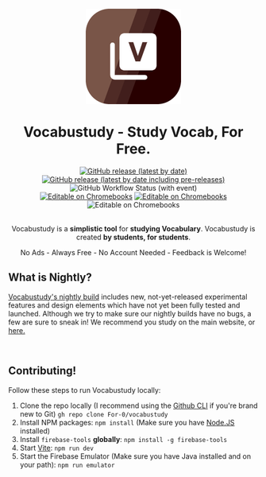 <!DOCTYPE html>
<html lang="en">
<body>
<p align="center">
<a href="https://vocabustudy.org/"><img src="https://raw.githubusercontent.com/For-0/vocabustudy/main/src/icons/icon-192.png" align="center"></a>
</p>
<h1 align="center">Vocabustudy - Study Vocab, For Free.</h1>
<div align="center" >
    <a href="https://vocabustudy.org/"><img src="https://img.shields.io/github/v/release/for-0/vocabustudy?label=latest%20version&amp;style=for-the-badge" alt="GitHub  release (latest by date)"></a>
    <a href="https://nightly.vocabustudy.org/"><img src="https://img.shields.io/github/v/release/for-0/vocabustudy?include_prereleases&amp;label=latest%20nightly&amp;style=for-the-badge" alt="GitHub release (latest by date including pre-releases)"></a>
    <img alt="GitHub Workflow Status (with event)" src="https://img.shields.io/github/actions/workflow/status/for-0/vocabustudy/lint.yml?event=push&label=lint&logo=eslint&style=for-the-badge">
    <br>
    <a href="https://gitpod.io/"><img src="https://img.shields.io/badge/editable%20on-Chromebooks-brightgreen?style=for-the-badge" alt="Editable on Chromebooks"></a>
    <a href="https://web.dev/pwa/"><img src="https://img.shields.io/badge/PWA-Coming%20Soon-yellow?style=for-the-badge" alt="Editable on Chromebooks"></a>
    <img src="https://img.shields.io/badge/Offline-In%20Progress-yellow?style=for-the-badge" alt="Editable on Chromebooks">
    <br>
    <br>
<p>Vocabustudy is a <b>simplistic tool</b> for <b>studying Vocabulary</b>. Vocabustudy is created <b>by students, for students</b>.</p>    
    <p>No Ads - Always Free - No Account Needed - Feedback is Welcome!</p>
</div>
<h2>What is Nightly?</h2>
<p><a href="https://nightly.vocabustudy.org/">Vocabustudy&#39;s nightly build</a> includes new, not-yet-released experimental features and design elements which have not yet been fully tested and launched. Although we try to make sure our nightly builds have no bugs, a few are sure to sneak in! We recommend you study on the main website, or <a href="https://vocabustudy.org/">here.</a></p>
<br>
<h2>Contributing!</h2>
<p>Follow these steps to run Vocabustudy locally:</p>
<ol>
    <li>Clone the repo locally (I recommend using the <a href="https://cli.github.com/manual/">Github CLI</a> if you&#39;re brand new to Git)
        <code>gh repo clone For-0/vocabustudy</code>
    </li>
    <li>Install NPM packages: <code>npm install</code> (Make sure you have <a href="https://nodejs.org/en/">Node.JS</a> installed)</li>
    <li>Install <code>firebase-tools</code> <strong>globally</strong>: <code>npm install -g firebase-tools</code></li>
    <li>Start <a href="https://vitejs.dev/">Vite</a>: <code>npm run dev</code></li>
    <li>Start the Firebase Emulator (Make sure you have Java installed and on your path): <code>npm run emulator</code></li>
</ol>
</body>
</html>
